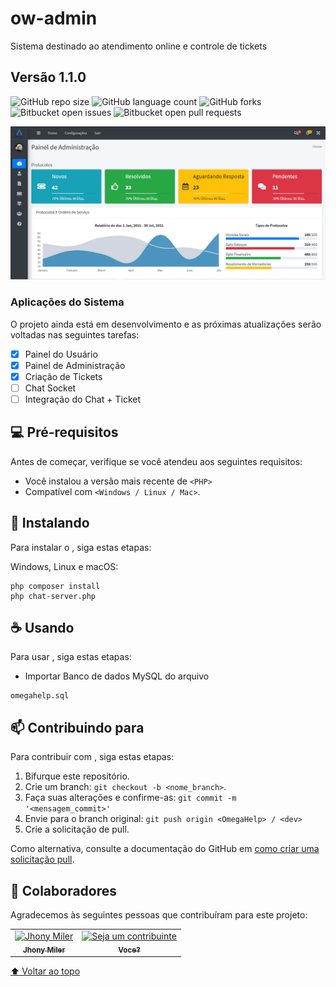 # ow-admin
Sistema destinado ao atendimento online e controle de tickets
## Versão 1.1.0   
 

<!---Esses são exemplos. Veja https://shields.io para outras pessoas ou para personalizar este conjunto de escudos. Você pode querer incluir dependências, status do projeto e informações de licença aqui--->

![GitHub repo size](https://img.shields.io/github/repo-size/iuricode/README-template?style=for-the-badge)
![GitHub language count](https://img.shields.io/github/languages/count/iuricode/README-template?style=for-the-badge)
![GitHub forks](https://img.shields.io/github/forks/iuricode/README-template?style=for-the-badge)
![Bitbucket open issues](https://img.shields.io/bitbucket/issues/iuricode/README-template?style=for-the-badge)
![Bitbucket open pull requests](https://img.shields.io/bitbucket/pr-raw/iuricode/README-template?style=for-the-badge)

<img src="views/painel/dist/img/home.png" alt="Home">

### Aplicações do Sistema

O projeto ainda está em desenvolvimento e as próximas atualizações serão voltadas nas seguintes tarefas:

- [x] Painel do Usuário
- [x] Painel de Administração
- [x] Criação de Tickets
- [ ] Chat Socket
- [ ] Integração do Chat + Ticket

## 💻 Pré-requisitos

Antes de começar, verifique se você atendeu aos seguintes requisitos:
<!---Estes são apenas requisitos de exemplo. Adicionar, duplicar ou remover conforme necessário--->
* Você instalou a versão mais recente de `<PHP>`
* Compatível com  `<Windows / Linux / Mac>`. 

## 🚀 Instalando <OmegaHelp>

Para instalar o <OmegaHelp>, siga estas etapas:

Windows, Linux e macOS:
```
php composer install
php chat-server.php
```

## ☕ Usando <OmegaHelp>

Para usar <OmegaHelp>, siga estas etapas:

 - Importar Banco de dados MySQL do arquivo 
```
omegahelp.sql
```

## 📫 Contribuindo para <OmegaHelp>
<!---Se o seu README for longo ou se você tiver algum processo ou etapas específicas que deseja que os contribuidores sigam, considere a criação de um arquivo CONTRIBUTING.md separado--->
Para contribuir com <OmegaHelp>, siga estas etapas:

1. Bifurque este repositório.
2. Crie um branch: `git checkout -b <nome_branch>`.
3. Faça suas alterações e confirme-as: `git commit -m '<mensagem_commit>'`
4. Envie para o branch original: `git push origin <OmegaHelp> / <dev>`
5. Crie a solicitação de pull.

Como alternativa, consulte a documentação do GitHub em [como criar uma solicitação pull](https://help.github.com/en/github/collaborating-with-issues-and-pull-requests/creating-a-pull-request).

## 🤝 Colaboradores

Agradecemos às seguintes pessoas que contribuíram para este projeto:

<table>
  <tr>
    <td align="center">
      <a href="#">
        <img src="https://avatars.githubusercontent.com/u/18699320?s=400&u=b11735ac3ad67b9b8d1748f0340a6245150a361b&v=4" width="100px;" alt="Jhony Miler"/><br>
        <sub>
          <b>Jhony Miler</b>
        </sub>
      </a>
    </td>
    <td align="center">
      <a href="#">
        <img src="https://miro.medium.com/max/360/0*1SkS3mSorArvY9kS.jpg" width="100px;" alt="Seja um contribuinte"/><br>
        <sub>
          <b>Voce?</b>
        </sub>
      </a>
    </td>
  </tr>
</table>


[⬆ Voltar ao topo](#nome-do-projeto)<br>
